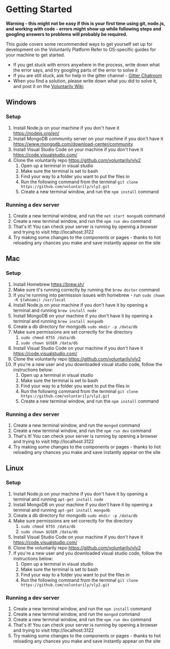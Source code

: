 # Getting Started

 **Warning - this might not be easy if this is your first time using git, node.js, and working with code - errors might show up while following steps and googling answers to problems will probably be required.** 

This guide covers some recommended ways to get yourself set up for development on the Voluntarily Platform
Refer to OS-specific guides for your machine to get started. 
* If you get stuck with errors anywhere in the process, write down what the error says, and try googling parts of the error to solve it
* If you are still stuck, ask for help in the gitter channel - [Gitter Chatroom](https://gitter.im/voluntarily/community "Chatroom")
* When you find a solution, please write down what you did to solve it, and post it on the [Voluntarily Wiki](https://voluntarily.atlassian.net/servicedesk/customer/portal/2/group/3/create/16 "Wiki")


## Windows


### Setup
1. Install Node.js on your machine if you don't have it https://nodejs.org/en/
2. Install MongoDB community server on your machine if you don't have it https://www.mongodb.com/download-center/community
3. Install Visual Studio Code on your machine if you don't have it https://code.visualstudio.com/
4. Clone the voluntarily repo https://github.com/voluntarily/vly2
    1. Open up a terminal in visual studio
    2. Make sure the terminal is set to bash
    3. Find your way to a folder you want to put the files in
    4. Run the following command from the terminal ```git clone https://github.com/voluntarily/vly2.git```
    5. Create a new terminal window, and run the ```npm install``` command

### Running a dev server
1. Create a new terminal window, and run the ```net start mongodb``` command
2. Create a new terminal window, and run the ```npm run dev``` command
3. That's it! You can check your server is running by opening a browser and trying to visit http://localhost:3122
4. Try making some changes to the components or pages - thanks to hot reloading any chances you make and save instantly appear on the site 			

## Mac


### Setup

1. Install Homebrew https://brew.sh/
2. Make sure it's running correctly by running the `brew doctor` command
3. If you're running into permission issues with homebrew - run ```sudo chown -R $(whoami) /usr/local```
4. Install Node.js on your machine if you don't have it by opening a terminal and running ```brew install node```
5. Install MongoDB on your machine if you don't have it by opening a terminal and running ```brew install mongodb```
6. Create a db directory for mongodb ```sudo mkdir -p /data/db```
7. Make sure permissions are set correctly for the directory 
      1. ```sudo chmod 0755 /data/db```
      2. ```sudo chown $USER /data/db```
8. Install Visual Studio Code on your machine if you don't have it https://code.visualstudio.com/
9. Clone the voluntarily repo https://github.com/voluntarily/vly2
10. If you're a new user and you downloaded visual studio code, follow the instructions below:
    1. Open up a terminal in visual studio
    2. Make sure the terminal is set to bash
    3. Find your way to a folder you want to put the files in
    4. Run the following command from the terminal ```git clone https://github.com/voluntarily/vly2.git```
    5. Create a new terminal window, and run the ```npm install``` command

### Running a dev server
1. Create a new terminal window, and run the ```mongod``` command
2. Create a new terminal window, and run the ```npm run dev``` command
3. That's it! You can check your server is running by opening a browser and trying to visit http://localhost:3122
4. Try making some changes to the components or pages - thanks to hot reloading any chances you make and save instantly appear on the site 



## Linux


### Setup

1. Install Node.js on your machine if you don't have it by opening a terminal and running ```apt-get install node```
2. Install MongoDB on your machine if you don't have it by opening a terminal and running ```apt-get install mongodb```
3. Create a db directory for mongodb ```sudo mkdir -p /data/db```
4. Make sure permissions are set correctly for the directory 
    1. ```sudo chmod 0755 /data/db```
    2. ```sudo chown $USER /data/db```
5. Install Visual Studio Code on your machine if you don't have it https://code.visualstudio.com/
6. Clone the voluntarily repo https://github.com/voluntarily/vly2
7. If you're a new user and you downloaded visual studio code, follow the instructions below:
    1. Open up a terminal in visual studio
    2. Make sure the terminal is set to bash
    3. Find your way to a folder you want to put the files in
    4. Run the following command from the terminal ```git clone https://github.com/voluntarily/vly2.git```

### Running a dev server
1. Create a new terminal window, and run the ```npm install``` command
2. Create a new terminal window, and run the ```mongod``` command
3. Create a new terminal window, and run the ```npm run dev``` command
4. That's it! You can check your server is running by opening a browser and trying to visit http://localhost:3122
5. Try making some changes to the components or pages - thanks to hot reloading any chances you make and save instantly appear on the site 
